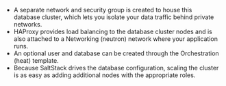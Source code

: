 - A separate network and security group is created to house this
database cluster, which lets you isolate your data traffic behind private
networks.
- HAProxy provides load balancing to the database cluster nodes
and is also attached to a Networking (neutron) network where your application runs.
- An optional user and database can be created through the Orchestration (heat)
template.
- Because SaltStack drives the database configuration, scaling the
cluster is as easy as adding additional nodes with the appropriate
roles.
